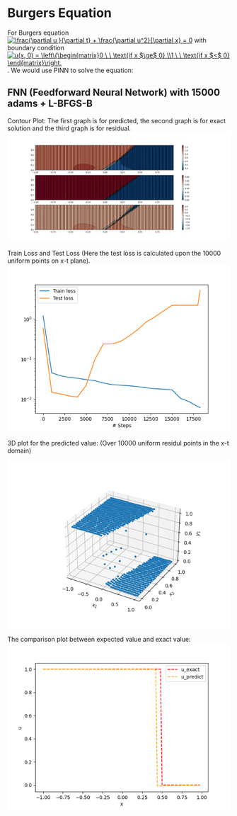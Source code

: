 # Burgers Equation
For Burgers equation <a href="https://www.codecogs.com/eqnedit.php?latex=\frac{\partial&space;u&space;}{\partial&space;t}&space;&plus;&space;\frac{\partial&space;u^2}{\partial&space;x}&space;=&space;0" target="_blank"><img src="https://latex.codecogs.com/png.latex?\frac{\partial&space;u&space;}{\partial&space;t}&space;&plus;&space;\frac{\partial&space;u^2}{\partial&space;x}&space;=&space;0" title="\frac{\partial u }{\partial t} + \frac{\partial u^2}{\partial x} = 0" /></a> with boundary condition <a href="https://www.codecogs.com/eqnedit.php?latex=u(x,&space;0)&space;=&space;\left\{\begin{matrix}0&space;\&space;\&space;\text{if&space;x&space;$\ge$&space;0}&space;\\1&space;\&space;\&space;\text{if&space;x&space;$<$&space;0}&space;\end{matrix}\right." target="_blank"><img src="https://latex.codecogs.com/png.latex?u(x,&space;0)&space;=&space;\left\{\begin{matrix}0&space;\&space;\&space;\text{if&space;x&space;$\ge$&space;0}&space;\\1&space;\&space;\&space;\text{if&space;x&space;$<$&space;0}&space;\end{matrix}\right." title="u(x, 0) = \left\{\begin{matrix}0 \ \ \text{if x $\ge$ 0} \\1 \ \ \text{if x $<$ 0} \end{matrix}\right." /></a>.
We would use PINN to solve the equation:
## FNN (Feedforward Neural Network) with 15000 adams + L-BFGS-B
Contour Plot: The first graph is for predicted, the second graph is for exact solution and the third graph is for residual.
<img src=img\Contour%20Plot%20FNN.png>

Train Loss and Test Loss (Here the test loss is calculated upon the 10000 uniform points on x-t plane).
<img src=img\FNN.png>

3D plot for the predicted value:
(Over 10000 uniform residul points in the x-t domain)

<img src=img\FNN_3d.png>

The comparison plot between expected value and exact value:
<img src=img\FNN_t%3D1.png>
